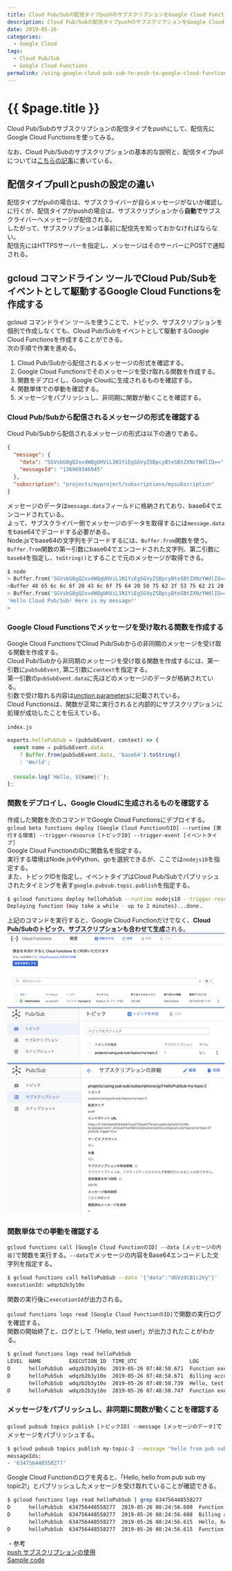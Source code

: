 ```yaml
---
title: Cloud Pub/Subの配信タイプpushのサブスクリプションをGoogle Cloud Functionsに配信する
description: Cloud Pub/Subの配信タイプpushのサブスクリプションをGoogle Cloud Functionsに配信する
date: 2019-05-26
categories:
  - Google Cloud
tags:
  - Cloud Pub/Sub
  - Google Cloud Functions
permalink: /using-google-cloud-pub-sub-to-push-to-google-cloud-functions
---
```


# {{ $page.title }}

<PostMeta/>

Cloud Pub/Subのサブスクリプションの配信タイプをpushにして、配信先にGoogle Cloud Functionsを使ってみる。

なお、Cloud Pub/Subのサブスクリプションの基本的な説明と、配信タイプpullについては[こちらの記事](/using-google-cloud-pub-sub-pull-with-gcloud-tool)に書いている。

## 配信タイプpullとpushの設定の違い
配信タイプがpullの場合は、サブスクライバーが自らメッセージがないか確認しに行くが、配信タイプがpushの場合は、サブスクリプションから**自動で**サブスクライバーへメッセージが配信される。  
したがって、サブスクリプションは事前に配信先を知っておかなければならない。  
配信先にはHTTPSサーバーを指定し、メッセージはそのサーバーにPOSTで通知される。  

## gcloud コマンドライン ツールでCloud Pub/Subをイベントとして駆動するGoogle Cloud Functionsを作成する
gcloud コマンドライン ツールを使うことで、トピック、サブスクリプションを個別で作成しなくても、Cloud Pub/Subをイベントとして駆動するGoogle Cloud Functionsを作成することができる。  
次の手順で作業を進める。  
  
1. Cloud Pub/Subから配信されるメッセージの形式を確認する。
2. Google Cloud Functionsでそのメッセージを受け取れる関数を作成する。
3. 関数をデプロイし、Google Cloudに生成されるものを確認する。
4. 関数単体での挙動を確認する。  
5. メッセージをパブリッシュし、非同期に関数が動くことを確認する。

### Cloud Pub/Subから配信されるメッセージの形式を確認する
Cloud Pub/Subから配信されるメッセージの形式は以下の通りである。  

``` JSON
{
  "message": {
    "data": "SGVsbG8gQ2xvdWQgUHViL1N1YiEgSGVyZSBpcyBteSBtZXNzYWdlIQ==",
    "messageId": "136969346945"
  },
  "subscription": "projects/myproject/subscriptions/mysubscription"
}
```

メッセージのデータは`message.data`フィールドに格納されており、base64でエンコードされている。  
よって、サブスクライバー側でメッセージのデータを取得するには`message.data`をbase64でデコードする必要がある。  
Node.jsでbase64の文字列をデコードするには、`Buffer.from`関数を使う。  
`Buffer.from`関数の第一引数にbase64でエンコードされた文字列、第二引数に`base64`を指定し、`toString()`とすることで元のメッセージが取得できる。  

``` sh
$ node
> Buffer.from('SGVsbG8gQ2xvdWQgUHViL1N1YiEgSGVyZSBpcyBteSBtZXNzYWdlIQ==', 'base64')
<Buffer 48 65 6c 6c 6f 20 43 6c 6f 75 64 20 50 75 62 2f 53 75 62 21 20 48 65 72 65 20 69 73 20 6d 79 20 6d 65 73 73 61 67 65 21>
> Buffer.from('SGVsbG8gQ2xvdWQgUHViL1N1YiEgSGVyZSBpcyBteSBtZXNzYWdlIQ==', 'base64').toString()
'Hello Cloud Pub/Sub! Here is my message!'
>
```

### Google Cloud Functionsでメッセージを受け取れる関数を作成する
Google Cloud FunctionsでCloud Pub/Subからの非同期のメッセージを受け取る関数を作成する。  
Cloud Pub/Subから非同期のメッセージを受け取る関数を作成するには、第一引数に`pubSubEvent`, 第二引数に`context`を指定する。  
第一引数の`pubSubEvent.data`に先ほどのメッセージのデータが格納されている。  
引数で受け取れる内容は[unction parameters](https://cloud.google.com/functions/docs/writing/background#function_parameters)に記載されている。  
Cloud Functionsは、関数が正常に実行されると内部的にサブスクリプションに処理が成功したことを伝えている。  

`index.js`
``` js
exports.helloPubSub = (pubSubEvent, context) => {
  const name = pubSubEvent.data
    ? Buffer.from(pubSubEvent.data, 'base64').toString()
    : 'World';

  console.log(`Hello, ${name}!`);
};
```

### 関数をデプロイし、Google Cloudに生成されるものを確認する
作成した関数を次のコマンドでGoogle Cloud Functionsにデプロイする。  
`gcloud beta functions deploy [Google Cloud FunctionのID] --runtime [実行する環境] --trigger-resource [トピックID] --trigger-event [イベントタイプ]`  
Google Cloud FunctionのIDに関数名を指定する。  
実行する環境はNode.jsやPython、goを選択できるが、ここでは`nodejs10`を指定する。  
また、トピックIDを指定し、イベントタイプはCloud Pub/Subでパブリッシュされたタイミングを表す`google.pubsub.topic.publish`を指定する。  

``` sh
$ gcloud functions deploy helloPubSub --runtime nodejs10 --trigger-resource my-topic-2 --trigger-event google.pubsub.topic.publish
Deploying function (may take a while - up to 2 minutes)...done.
```

上記のコマンドを実行すると、Google Cloud Functionだけでなく、**Cloud Pub/Subのトピック、サブスクリプションも合わせて生成**される。
![生成されたfunction](./function.png)
![生成されたtopic](./topic.png)
![生成されたsubscription](./subscription.png)

### 関数単体での挙動を確認する
`gcloud functions call [Google Cloud FunctionのID] --data [メッセージの内容]`で関数を実行する。`--data`でメッセージの内容をBase64エンコードした文字列を指定する。  

``` sh
$ gcloud functions call helloPubSub --data '{"data":"dGVzdCB1c2Vy"}'
executionId: wdqzb2b3y10o
```
関数の実行後に`executionId`が出力される。

`gcloud functions logs read [Google Cloud FunctionのID]`で関数の実行ログを確認する。  
関数の開始終了と、ログとして「Hello, test user!」が出力されたことがわかる。  

``` sh
$ gcloud functions logs read helloPubSub
LEVEL  NAME         EXECUTION_ID  TIME_UTC                 LOG
D      helloPubSub  wdqzb2b3y10o  2019-05-26 07:48:58.671  Function execution started
D      helloPubSub  wdqzb2b3y10o  2019-05-26 07:48:58.671  Billing account not configured. External network is not accessible and quotas are severely limited. Configure billing account to remove these restrictions
       helloPubSub  wdqzb2b3y10o  2019-05-26 07:48:58.739  Hello, test user!
D      helloPubSub  wdqzb2b3y10o  2019-05-26 07:48:58.747  Function execution took 77 ms, finished with status: 'ok'
```

### メッセージをパブリッシュし、非同期に関数が動くことを確認する
`gcloud pubsub topics publish [トピックID] --message [メッセージのデータ]`でメッセージをパブリッシュする。  

``` sh
$ gcloud pubsub topics publish my-topic-2 --message "hello from pub sub my topic2"
messageIds:
- '634756448558277'
```

Google Cloud Functionのログを見ると、「Hello, hello from pub sub my topic2!」とパブリッシュしたメッセージを受け取れていることが確認できる。  
``` sh
$ gcloud functions logs read helloPubSub | grep 634756448558277
D      helloPubSub  634756448558277  2019-05-26 08:24:56.608  Function execution started
D      helloPubSub  634756448558277  2019-05-26 08:24:56.608  Billing account not configured. External network is not accessible and quotas are severely limited. Configure billing account to remove these restrictions
       helloPubSub  634756448558277  2019-05-26 08:24:56.615  Hello, hello from pub sub my topic2!
D      helloPubSub  634756448558277  2019-05-26 08:24:56.615  Function execution took 8 ms, finished with status: 'ok'
```

・参考  
[push サブスクリプションの使用](https://cloud.google.com/pubsub/docs/push?hl=ja)  
[Sample code](https://cloud.google.com/functions/docs/calling/pubsub)  
